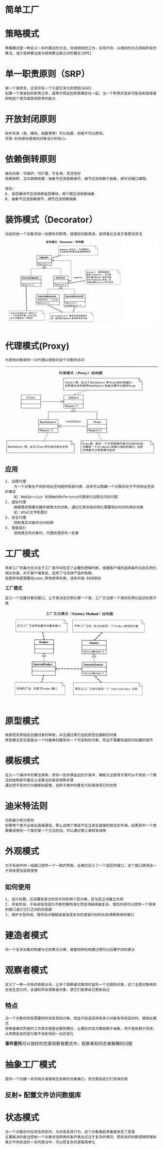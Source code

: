 # 简单工厂

# 策略模式
    策略模式是一种定义一系列算法的方法，完成相同的工作，实现不同，以相同的方式调用所有的算法，减少各种算法类与使用算法类之间的耦合[DPE]

# 单一职责原则（SRP）
    就一个类而言，应该仅有一个引起它变化的原因[ASD]
    如果一个类承担的职责过多，就等于把这些职责耦合在一起，当一个职责的变卦可能会削弱或者抑制这个类完成其他职责的能力
    
# 开放封闭原则
    软件实体（类，模块，函数等等）可以拓展，但是不可以修改。
    开放-封闭原则是面向对象设计的核心。

# 依赖倒转原则
    面向对象：可维护，可扩展，可复用，灵活性好
    依赖倒转，又叫依赖倒置：抽象不应该依赖细节，细节应该依赖于抽象，即针对接口编程。

    原则：
    A. 高层模块不应该依赖低层模块，两个都应该依赖抽象
    B. 抽象不应该依赖细节，细节应该依赖抽象

# 装饰模式（Decorator）
    动态的给一个对象添加一些额外的职责，就增加功能来说，装饰者比生成子类更加灵活

![装饰者模式](img/装饰者模式.png)

# 代理模式(Proxy)
    为其他对象提供一只代理以控制对这个对象的访问
 ![代理模式](img/代理模式.png)
## 应用
    1. 远程代理
        为一个对象在不同的地址空间提供局部代表，这样可以隐藏一个对象存在于不同地址空间的事实
        如：WebService 利用WebReference代理进行远程访问的问题
    2. 虚拟代理
        根据需求需要创建开销很大的对象，通过它来存放实例化需要很长时间的真实对象
        如：Html文字和图片
    3. 安全代理
        控制真实对象的访问权限
    4. 智能指引
        调用真实的对象时，代理处理另外一些事
# 工厂模式

    简单工厂的最大优点在于工厂类中间包含了必要的逻辑判断，根据客户端的选择条件动态实例化相关的类，对于客户端来说，去除了与具体产品的依赖。
    但是修改是需要加case,修改原来的类，违背开放-封闭原则

  **工厂模式**
  
    定义一个创建对象的接口，让子类决定实例化哪一个类，工厂方法使一个类的实例化延迟到其子类

![工厂模式](img/工厂.png)

# 原型模式
    用原型实例指定创建对象的种类，并且通过拷贝这些原型创建新的对象
    原型模式其实就是从一个对象再创建另外一个可定制的对象，而且不需要知道任何创建的细节

# 模板模式
    定义一个操作中的算法骨架，而将一些步骤延迟到子类中，模板方法使得子类可以不改变一个算法的结构即可重定义该算法的某些特殊步骤
    通过吧不变的行为搬移到超类，去除子类中的重复代码来体现它的优势

# 迪米特法则
    也称最少知识原则
    如果两个类不必彼此直接通信，那么这两个类就不应当发生直接的相互的作用。如果其中一个类需要调用另一个类的某一个方法的话，可以通过第三者转发调用

# 外观模式
    为子系统中的一组接口提供一个一致的界面，此模式定义了一个高层的接口，这个接口使得这一子系统更加容易使用
## 如何使用
    1. 设计初期，应该要有意识的将不同的两个层分离，层与层之间建立外观
    2. 开发阶段，子系统往往因为不断的重构演化而变得越来越复杂，增加外观可以提供一个简单的接口减少它们之间的的依赖
    3. 维护大型系统，提供设计粗糙或者高度复杂的遗留代码的比较清晰简单的接口

# 建造者模式
    将一个复杂对象的构建与它的表示分离，是都同样的构建过程可以创建不同的表示

# 观察者模式
    定义了一种一对多的依赖关系，让多个观察者对象同时监听一个主题的对象，这个主题对象再状态发生变化时，会通知所有观察者对象，使它们能够自己更新自己
## 特点
    当一个对象的改变需要同时改变其他对象，而且不知道具体有多少对象有待改变的时，使用此模式
    观察者模式所做的工作其实就是在解除耦合，让耦合的双方都依赖于抽象，而不是依赖于具体，从而使各自的变化都不会影响另一边的变化
**事件委托**可以很好的完善观察者模式中，观察者和同志者解耦的问题

# 抽象工厂模式
    提供一个创建一系列相关或者相互依赖的对象接口，而无需指定它们具体的类
## 反射+ 配置文件访问数据库

# 状态模式
    当一个对象的内在状态改变时，允许改变其行为，这个对象看起来像是改变了其类
    主要解决的是当控制一个对象状态转换的条件表达式过于复杂的情况，把状态的判断逻辑转移到表示不同状态的一系列类当中，可以把复杂的逻辑简单化




